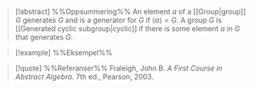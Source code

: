 
> [!abstract] %%Oppsummering%%
> An element $a$ of a [[Group|group]] $G$ generates $G$ and is a generator for $G$ if $\langle a\rangle =G$. A group $G$ is [[Generated cyclic subgroup|cyclic]] if there is some element $a$ in $G$ that generates $G$.

> [!example] %%Eksempel%%
> 

> [!quote] %%Referanser%%
> Fraleigh, John B. _A First Course in Abstract Algebra_. 7th ed., Pearson, 2003.